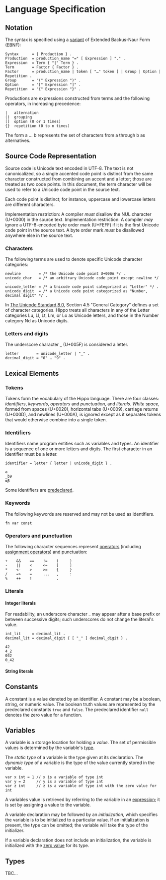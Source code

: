 # Language Specification

## Notation

The syntax is specified using a [variant](https://en.wikipedia.org/wiki/Wirth_syntax_notation) of Extended Backus-Naur Form (EBNF):

```ebnf
Syntax      = { Production } .
Production  = production_name "=" [ Expression ] "." .
Expression  = Term { "|" Term } .
Term        = Factor { Factor } .
Factor      = production_name | token [ "…" token ] | Group | Option | Repetition .
Group       = "(" Expression ")" .
Option      = "[" Expression "]" .
Repetition  = "{" Expression "}" .
```

Productions are expressions constructed from terms and the following operators, in increasing precedence:


```ebnf
|   alternation
()  grouping
[]  option (0 or 1 times)
{}  repetition (0 to n times)
```

The form a … b represents the set of characters from a through b as alternatives.

## Source Code Representation

Source code is Unicode text encoded in UTF-8. The text is not canonicalized, so a single accented code point is distinct from the same character constructed from combining an accent and a letter; those are treated as two code points. In this document, the term character will be used to refer to a Unicode code point in the source text.

Each code point is distinct; for instance, uppercase and lowercase letters are different characters.

Implementation restriction: A compiler *must* disallow the NUL character (U+0000) in the source text.
Implementation restriction: A compiler *may* ignore a UTF-8-encoded byte order mark (U+FEFF) if it is the first Unicode code point in the source text. A byte order mark *must* be disallowed anywhere else in the source text.

### Characters

The following terms are used to denote specific Unicode character categories:

```ebnf
newline        = /* the Unicode code point U+000A */ .
unicode_char   = /* an arbitrary Unicode code point except newline */ .
unicode_letter = /* a Unicode code point categorized as "Letter" */ .
unicode_digit  = /* a Unicode code point categorized as "Number, decimal digit" */ .
```

In [The Unicode Standard 8.0](https://www.unicode.org/versions/Unicode8.0.0/), Section 4.5 "General Category" defines a set of character categories. Hippo treats all characters in any of the Letter categories Lu, Ll, Lt, Lm, or Lo as Unicode letters, and those in the Number category Nd as Unicode digits.

### Letters and digits

The underscore character _ (U+005F) is considered a letter.

<!-- TODO: Add bindary, octal, hex etc. -->

```ebnf
letter        = unicode_letter | "_" .
decimal_digit = "0" … "9" .
```

## Lexical Elements

### Tokens

Tokens form the vocabulary of the Hippo language. There are four classes: *identifiers*, *keywords*, *operators* and *punctuation*, and *literals*. *White space*, formed from spaces (U+0020), horizontal tabs (U+0009), carriage returns (U+000D), and newlines (U+000A), is ignored except as it separates tokens that would otherwise combine into a single token. 
<!-- Also, a newline or end of file may trigger the insertion of a semicolon. While breaking the input into tokens, the next token is the longest sequence of characters that form a valid token. -->

### Identifiers

Identifiers name program entities such as variables and types. An identifier is a sequence of one or more letters and digits. The first character in an identifier must be a letter.

```ebnf
identifier = letter { letter | unicode_digit } .
```

```
a
_b9
αβ
```

Some identifiers are [predeclared](#predeclared).

### Keywords

The following keywords are reserved and may not be used as identifiers.

<!-- TODO: Add more keywords -->

```
fn var const
```

### Operators and punctuation

The following character sequences represent [operators](#operators) (including [assignment operators](#assignment-operators)) and punctuation:

```
+    &&    ==    !=    (     )
-    ||    <     <=    [     ]
*    <-    >     >=    {     }
/    =>    =     ...   ,     :
%    ++    !           .
```

### Literals

#### Integer literals

For readability, an underscore character _ may appear after a base prefix or between successive digits; such underscores do not change the literal's value.

<!-- TODO: Add floating point, binary etc -->

```ebnf
int_lit     = decimal_lit .
decimal_lit = decimal_digit { [ "_" ] decimal_digit } .
```

```
42
4_2
042
0_42
```

#### String literals

<!-- TODO: Add string literal spec -->

## Constants

A constant is a value denoted by an identifier. A constant may be a boolean, string, or numeric value. The boolean truth values are represented by the predeclared constants `true` and `false`. The predeclared identifier `null` denotes the zero value for a function.

## Variables

A variable is a storage location for holding a *value*. The set of permissible values is determined by the variable's [type](#types).

The *static type* of a variable is the type given at its declaration.
The *dynamic type* of a variable is the type of the value currently stored in the variable.

```
var x int = 1 // x is a variable of type int
var y = 2     // y is a variable of type int
var z int     // z is a variable of type int with the zero value for int
```

A variables value is retrieved by referring to the variable in an [expression](#expressions); it is set by assigning a value to the variable.

A variable declaration may be followed by an *initialization*, which specifies the variable is to be initialized to a particular value. If an initialization is present, the type can be omitted; the variable will take the type of the initializer.

If a variable declaration does not include an initialization, the variable is initialized with the [zero value](#zero-values) for its type.

## Types

TBC...